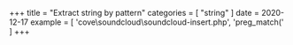 +++
title = "Extract string by pattern"
categories = [ "string" ]
date = 2020-12-17
example = [
   'cove\soundcloud\soundcloud-insert.php', 'preg_match('
]
+++
